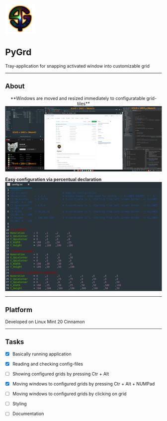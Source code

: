 ![Alt text](icons/PyGrd_96.png?raw=true "Title")
# PyGrd
Tray-application for snapping activated window into customizable grid
***
## About
<p align="center">
  **Windows are moved and resized immediately to configuratable grid-tiles**
  
  <img src="documentation/windows.png">
  
  
  **Easy configuration via percentual declaration**
  <img src="documentation/config.png">
</p>

***
## Platform
Developed on Linux Mint 20 Cinnamon
***
## Tasks
- [x] Basically running application
- [x] Reading and checking config-files
- [ ] Showing configured grids by pressing Ctr + Alt
- [x] Moving windows to configured grids by pressing Ctr + Alt + NUMPad
- [ ] Moving windows to configured grids by clicking on grid

- [ ] Styling
- [ ] Documentation
